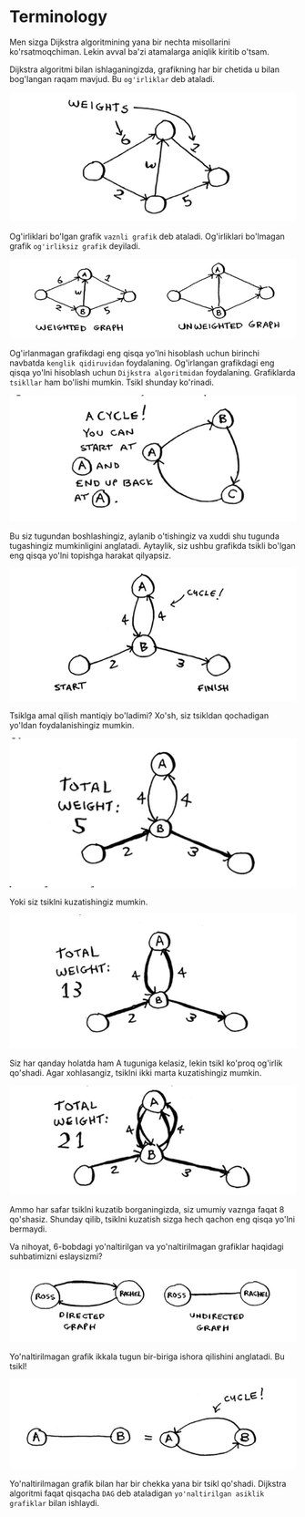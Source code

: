 # Terminology

Men sizga Dijkstra algoritmining yana bir nechta misollarini ko'rsatmoqchiman. Lekin avval ba'zi atamalarga aniqlik kiritib o'tsam.

Dijkstra algoritmi bilan ishlaganingizda, grafikning har bir chetida u bilan bog'langan raqam mavjud. Bu `og'irliklar` deb ataladi.

![weights](image-15.png)

Og'irliklari bo'lgan grafik `vaznli grafik` deb ataladi. Og'irliklari bo'lmagan grafik `og'irliksiz grafik` deyiladi.

![graphs](image-16.png)

Og'irlanmagan grafikdagi eng qisqa yo'lni hisoblash uchun birinchi navbatda `kenglik qidiruvidan` foydalaning. Og'irlangan grafikdagi eng qisqa yo'lni hisoblash uchun `Dijkstra algoritmidan` foydalaning. Grafiklarda `tsikllar` ham bo'lishi mumkin. Tsikl shunday ko'rinadi.

![cycle](image-17.png)

Bu siz tugundan boshlashingiz, aylanib o'tishingiz va xuddi shu tugunda tugashingiz mumkinligini anglatadi. Aytaylik, siz ushbu grafikda tsikli bo'lgan eng qisqa yo'lni topishga harakat qilyapsiz.

![cycle in graph](image-18.png)

Tsiklga amal qilish mantiqiy bo'ladimi? Xo'sh, siz tsikldan qochadigan yo'ldan foydalanishingiz mumkin.

![cycle](image-19.png)

Yoki siz tsiklni kuzatishingiz mumkin.

![cycle](image-20.png)

Siz har qanday holatda ham A tuguniga kelasiz, lekin tsikl ko'proq og'irlik qo'shadi. Agar xohlasangiz, tsiklni ikki marta kuzatishingiz mumkin.

![total weight](image-21.png)

Ammo har safar tsiklni kuzatib borganingizda, siz umumiy vaznga faqat 8 qo'shasiz. Shunday qilib, tsiklni kuzatish sizga hech qachon eng qisqa yo'lni bermaydi.

Va nihoyat, 6-bobdagi yo'naltirilgan va yo'naltirilmagan grafiklar haqidagi suhbatimizni eslaysizmi?

![graphs](image-22.png)

Yo'naltirilmagan grafik ikkala tugun bir-biriga ishora qilishini anglatadi. Bu tsikl!

![item](image-23.png)

Yo'naltirilmagan grafik bilan har bir chekka yana bir tsikl qo'shadi. Dijkstra algoritmi faqat qisqacha `DAG` deb ataladigan `yo'naltirilgan asiklik grafiklar` bilan ishlaydi.